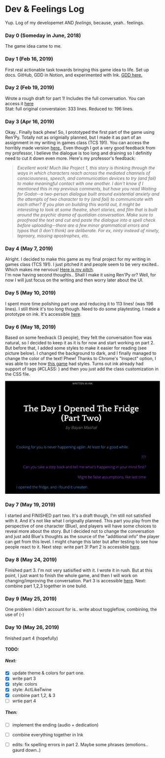 # Dev & Feelings Log

Yup. Log of my developemet AND _feelings_, because, yeah.. feelings. 

### Day 0 (Someday in June, 2018) 
The game idea came to me.

### Day 1 (Feb 16, 2019) 
First real actionable task towards bringing this game idea to life. Set up docs. GitHub, GDD in Notion, and experimented with Ink. [GDD here.](https://www.notion.so/bmmashat/The-Day-I-Opened-The-Fridge-Game-69d833d91b7f473e9475f9eceaeb8a05)

### Day 2 (Feb 19, 2019)
Wrote a rough draft for part 1! Includes the full conversation. You can access it [here](https://docs.google.com/spreadsheets/d/16gAga-8uIu6R6mer9m4d9gmwYIOU6H50HAn1Ma33y58/edit#gid=1559134232) <br>
Stat: full original converstaion: 333 lines. Reduced to: 196 lines.

### Day 3 (Apr 16, 2019) 
Okay.. Finally back phew! So, I prototyped the first part of the game using Ren'Py. Totally not as originially planned, but I made it as part of an assignment in my writing in games class (TCS 191). You can access the horribly made version [here.](https://bmmashat.itch.io/the-day-i-opened-the-fridge). Even though I got a very good feedback from my professor, I believe the dialogue is too long and draining so I definitly need to cut it down even more. Here's my professor's feedback: 
> _Excellent work! Much like Project 1, this story is thinking through the ways in which characters reach across the mediated channels of consciousness, speech, and communication devices to try (and fail) to make meaningful contact with one another. I don't know if I mentioned this in my previous comments, but have you read Waiting for Godot--a two-person dialogue built around existential anxiety and the attempts of two character to try (and fail) to communicate with each other? If you plan on building this world out, it might be interesting to look at some theatre, short stories, and film that is built around the psychic drama of quotidian conversation. Make sure to proofread the text and cut and paste the dialogue into a spell check before uploading--there are a few minor grammatical errors and typos that (I don't think) are deliberate. For ex, ninty instead of ninety, teproary, missing apostrophes, etc._

### Day 4 (May 7, 2019) 
Alright. I decided to make this game as my final project for my writing in games class (TCS 191). I just pitched it and people seem to be very excited.. Which makes me nervous! [Here is my pitch](https://docs.google.com/presentation/d/1YInIJs9fiFnqte8Hz3Ug0oyNnVhcQ6Ftg02fu3GRNAI/edit?usp=sharing). <br>
I'm now having second thoughts.. Shall I make it using Ren'Py or? Well, for now I will just focus on the writing and then worry later about the UI. 

### Day 5 (May 10, 2019)
I spent more time polishing part one and reducing it to 113 lines! (was 196 lines). I still think it's too long though. Need to do some playtesting. I made a prototype on ink. It's accessible [here](https://bmmashat.itch.io/the-day-i-opened-the-fridge-part-one). 

### Day 6 (May 18, 2019)
Based on some feedvack (3 people), they felt the conversation flow was natural, so I decided to keep it as it is for now and start working on part 2. But before that, I added some styles to make it easier for reading (see picture below). I changed the background to dark, and I finally managed to change the color of the text! Phew! Thanks to Chrome's "Inspect" option, I was able to see how [this game](https://h-anklebone.itch.io/a-song-for-kharon) had styles. Turns out ink already had support of tags (#CLASS: <whatever>) and then you just add the class customization in the CSS file. 

![screenshot](https://github.com/bmmashat/the-day-i-opened-the-fridge/blob/master/Ink/darkcolors.jpg "screenshot of colros")


### Day 7 (May 19, 2019) 
I started and FINISHED part two. It's a draft though, I'm still not satisfied with it. And it's not like what I originally planned. This part you play from the perspective of one character (Blue), and players will have some choices to reveal more about the story. But I decided not to change the conversation and just add Blue's thoughts as the source of the "additional info" the player can get from this level. I might change this later but after testing to see how people react to it. Next step: write part 3! Part 2 is accessible [here](https://bmmashat.itch.io/the-day-i-opened-the-fridge-part-two). 

### Day 8 (May 24, 2019) 
Finished part 3. I'm not very satisified with it. I wrote it in rush. But at this point, I just want to finish the whole game, and then I will work on changing/improving the conversation. Part 3 is accessible [here](https://bmmashat.itch.io/the-day-i-opened-the-fridge-part-three). Next: combine part 1,2,3 together in one bulid.

### Day 9 (May 25, 2019) 
One problem I didn't account for is.. write about toggleflow, combining, the use of (-) 

### Day 10 (May 26, 2019)
finished part 4 (hopefully) 

#### TODO: 
##### Next: 
- [x] update theme & colors for part one.
- [x] write part 3 
- [x] style: colors
- [x] style: ActLikeTwine
- [x] combine part 1,2, & 3
- [ ] wrtie part 4 
##### Then:
- [ ] implement the ending (audio + dedication)
- [ ] combine everything together in Ink
- [ ] edits: fix spelling errors in part 2. Maybe some phrases (emotions.. gaurd down..)

